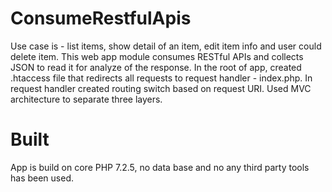 # ConsumeRestfulApis

Use case is - list items, show detail of an item, edit item info and user could delete item. This web app module consumes RESTful APIs and collects JSON to read it for analyze of the response. In the root of app, created .htaccess file that redirects all requests to request handler - index.php. In request handler created routing switch based on request URI. Used MVC architecture to separate three layers.  



# Built

App is build on core PHP 7.2.5, no data base and no any third party tools has been used.
